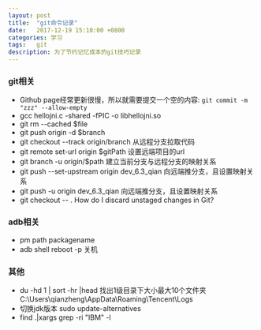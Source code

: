 ```yaml
---
layout: post
title:  "git命令记录"
date:   2017-12-19 15:10:00 +0800
categories: 学习
tags:   git
description: 为了节约记忆成本的git技巧记录
---
```

### git相关
* Github page经常更新很慢，所以就需要提交一个空的内容: `git commit -m "zzz" --allow-empty`
* gcc hellojni.c -shared -fPIC -o libhellojni.so
* git rm --cached $file
* git push origin -d $branch
* git checkout --track origin/branch 从远程分支拉取代码
* git remote set-url origin $gitPath 设置远端项目的url
* git branch -u origin/$path 建立当前分支与远程分支的映射关系
* git push --set-upstream origin dev_6.3_qian 向远端推分支，且设置映射关系
* git push -u origin dev_6.3_qian 向远端推分支，且设置映射关系
* git checkout -- . How do I discard unstaged changes in Git?

### adb相关
* pm path packagename
* adb shell reboot -p 关机

### 其他
* du -hd 1 | sort -hr |head 找出1级目录下大小最大10个文件夹         C:\Users\qianzheng\AppData\Roaming\Tencent\Logs
* 切换jdk版本 sudo update-alternatives
* find .|xargs grep -ri "IBM" -l
